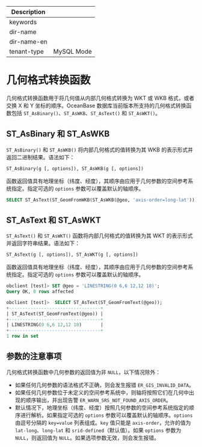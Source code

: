 | Description   |                 |
|---------------|-----------------|
| keywords      |                 |
| dir-name      |                 |
| dir-name-en   |                 |
| tenant-type   | MySQL Mode      |

# 几何格式转换函数

几何格式转换函数用于将几何值从内部几何格式转换为 WKT 或 WKB 格式，或者交换 X 和 Y 坐标的顺序。OceanBase 数据库当前版本所支持的几何格式转换函数包括 `ST_AsBinary()`、`ST_AsWKB`、`ST_AsText()` 和  `ST_AsWKT()`。

## ST_AsBinary 和 ST_AsWKB

`ST_AsBinary()` 和 `ST_AsWKB()` 将内部几何格式的值转换为其 WKB 的表示形式并返回二进制结果。语法如下：

```sql
ST_AsBinary(g [, options]), ST_AsWKB(g [, options])
```

函数返回值具有地理坐标（纬度、经度），其顺序由应用于几何参数的空间参考系统指定。指定可选的 `options` 参数可以覆盖默认的轴顺序。

```sql
SELECT ST_AsText(ST_GeomFromWKB(ST_AsWKB(@geo, 'axis-order=long-lat')));
```

## ST_AsText 和 ST_AsWKT

`ST_AsText()` 和  `ST_AsWKT()` 函数将内部几何格式的值转换为其 WKT 的表示形式并返回字符串结果。语法如下：

```sql
ST_AsText(g [, options]), ST_AsWKT(g [, options])
```

函数返回值具有地理坐标（纬度、经度），其顺序由应用于几何参数的空间参考系统指定。指定可选的 `options` 参数可以覆盖默认的轴顺序。

```sql
obclient [test]> SET @geo = 'LINESTRING(0 6,6 12,12 18)';
Query OK, 0 rows affected

obclient [test]>  SELECT ST_AsText(ST_GeomFromText(@geo));
+----------------------------------+
| ST_AsText(ST_GeomFromText(@geo)) |
+----------------------------------+
| LINESTRING(0 6,6 12,12 18)       |
+----------------------------------+
1 row in set
```

## 参数的注意事项

几何格式转换函数中几何参数的返回值为非 `NULL`，以下情况除外：

- 如果任何几何参数的语法格式不正确，则会发生报错 `ER_GIS_INVALID_DATA`。
- 如果任何几何参数位于未定义的空间参考系统中，则轴将按照它们在几何中出现的顺序输出，并出现告警 `ER_WARN_SRS_NOT_FOUND_AXIS_ORDER`。
- 默认情况下，地理坐标（纬度、经度）按照几何参数的空间参考系统指定的顺序进行解析。如果指定可选的 `options` 参数可以覆盖默认的轴顺序。`options` 由逗号分隔的 `key=value` 列表组成。`key` 值只能是 `axis-order`，允许的值为 `lat-long`、`long-lat` 和 `srid-defined`（默认值）。如果 `options` 参数为 `NULL`，则返回值为 `NULL`。如果选项参数无效，则会发生报错。
